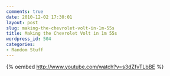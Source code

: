 ```yaml
---
comments: true
date: 2010-12-02 17:30:01
layout: post
slug: making-the-chevrolet-volt-in-1m-55s
title: Making the Chevrolet Volt in 1m 55s
wordpress_id: 504
categories:
- Random Stuff
---
```


{% oembed http://www.youtube.com/watch?v=s3dZfvTLbBE %}